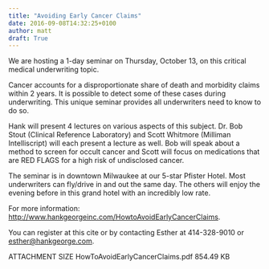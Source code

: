 ```yaml
---
title: "Avoiding Early Cancer Claims"
date: 2016-09-08T14:32:25+0100
author: matt
draft: True
---
```

We are hosting a 1-day seminar on Thursday, October 13, on this critical medical underwriting topic.

Cancer accounts for a disproportionate share of death and morbidity claims within 2 years. It is possible to detect some of these cases during underwriting. This unique seminar provides all underwriters need to know to do so.

Hank will present 4 lectures on various aspects of this subject. Dr. Bob Stout (Clinical Reference Laboratory) and Scott Whitmore (Milliman Intelliscript) will each present a lecture as well. Bob will speak about a method to screen for occult cancer and Scott will focus on medications that are RED FLAGS for a high risk of undisclosed cancer.

The seminar is in downtown Milwaukee at our 5-star Pfister Hotel. Most underwriters can fly/drive in and out the same day. The others will enjoy the evening before in this grand hotel with an incredibly low rate.

For more information: http://www.hankgeorgeinc.com/HowtoAvoidEarlyCancerClaims.

You can register at this cite or by contacting Esther at 414-328-9010 or esther@hankgeorge.com.

ATTACHMENT    SIZE
HowToAvoidEarlyCancerClaims.pdf    854.49 KB

